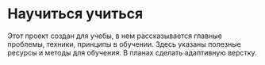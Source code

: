 # Научиться учиться
Этот проект создан для учебы, в нем рассказывается главные проблемы, техники, принципы в обучении. Здесь указаны полезные ресурсы и методы для обучения.
В планах сделать адаптивную верстку.
